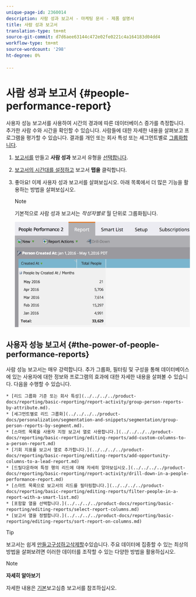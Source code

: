 ```yaml
---
unique-page-id: 2360014
description: 사람 성과 보고서 - 마케팅 문서 - 제품 설명서
title: 사람 성과 보고서
translation-type: tm+mt
source-git-commit: d7d6aee63144c472e02fe0221c4a164183d04dd4
workflow-type: tm+mt
source-wordcount: '298'
ht-degree: 0%

---
```



# 사람 성과 보고서 {#people-performance-report}

사용자 성능 보고서를 사용하여 시간의 경과에 따른 데이터베이스 증가를 측정합니다. 추가한 사람 수와 시간을 확인할 수 있습니다. 사람들에 대한 자세한 내용을 살펴보고 프로그램을 평가할 수 있습니다. 결과를 개인 또는 회사 특성 또는 세그먼트별로 [그룹화합니다](../../../../product-docs/personalization/segmentation-and-snippets/segmentation/create-a-segmentation.md).

1. [보고서를](../../../../product-docs/reporting/basic-reporting/creating-reports/create-a-report-in-a-program.md) 만들고 **사람 성과** 보고서 유형을 [선택합니다](report-type-overview.md).
1. [보고서의 시간대를 설정하고](../../../../product-docs/reporting/basic-reporting/editing-reports/change-a-report-time-frame.md) 보고서 **탭을** 클릭합니다.
1. 좋아요! 이제 사용자 성과 보고서를 살펴보십시오. 아래 목록에서 더 많은 기능을 활용하는 방법을 살펴보십시오.

   >[!NOTE]
   >
   >기본적으로 사람 성과 보고서는 *작성자별로* 월 단위로 그룹화됩니다.

   ![](assets/one.png)

## 사용자 성능 보고서 {#the-power-of-people-performance-reports}

사람 성능 보고서는 매우 강력합니다. 추가 그룹화, 필터링 및 구성을 통해 데이터베이스에 있는 사용자에 대한 정보와 프로그램의 효과에 대한 자세한 내용을 살펴볼 수 있습니다.
다음을 수행할 수 있습니다.

    * [리드 그룹화 기준 또는 회사 특성](../../../../product-docs/reporting/basic-reporting/report-activity/group-person-reports-by-attribute.md).
    * [세그먼트별로 리드 그룹화](../../../../product-docs/personalization/segmentation-and-snippets/segmentation/group-person-reports-by-segment.md).
    * [스마트 목록을 사용자 지정 보고서 열로 사용합니다.](../../../../product-docs/reporting/basic-reporting/editing-reports/add-custom-columns-to-a-person-report.md)
    * [기회 지표를 보고서 열로 추가합니다.](../../../../product-docs/reporting/basic-reporting/editing-reports/add-opportunity-columns-to-a-lead-report.md)
    * [드릴다운하여 특정 행의 리드에 대해 자세히 알아보십시오.](../../../../product-docs/reporting/basic-reporting/report-activity/drill-down-in-a-people-performance-report.md)
    * [스마트 목록으로 보고서의 리드를 필터링합니다.](../../../../product-docs/reporting/basic-reporting/editing-reports/filter-people-in-a-report-with-a-smart-list.md)
    * [포함할 열을 선택합니다.](../../../../product-docs/reporting/basic-reporting/editing-reports/select-report-columns.md)
    * [보고서 열을 정렬합니다.](../../../../product-docs/reporting/basic-reporting/editing-reports/sort-report-on-columns.md)

>[!TIP]
>
>보고서는 쉽게 [만들고](../../../../product-docs/reporting/basic-reporting/creating-reports/create-a-report-in-a-program.md)[구성하고](http://docs.marketo.com/display/docs/basic+reporting)[삭제할](../../../../product-docs/reporting/basic-reporting/report-activity/delete-a-report.md)수있습니다. 주요 데이터에 집중할 수 있는 최상의 방법을 살펴보려면 이러한 데이터를 조작할 수 있는 다양한 방법을 활용하십시오.

>[!NOTE]
>
>**자세히 알아보기**
>
>
>자세한 내용은 [기본](http://docs.marketo.com/display/docs/basic+reporting)보고심층 보고서를 참조하십시오.


